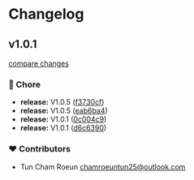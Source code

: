 # Changelog


## v1.0.1

[compare changes](https://github.com/cloudware-com-kh/nuxt-graphql-tool/compare/v1.0.5...v1.0.1)

### 🏡 Chore

- **release:** V1.0.5 ([f3730cf](https://github.com/cloudware-com-kh/nuxt-graphql-tool/commit/f3730cf))
- **release:** V1.0.5 ([eab6ba4](https://github.com/cloudware-com-kh/nuxt-graphql-tool/commit/eab6ba4))
- **release:** V1.0.1 ([0c004c9](https://github.com/cloudware-com-kh/nuxt-graphql-tool/commit/0c004c9))
- **release:** V1.0.1 ([d6c6390](https://github.com/cloudware-com-kh/nuxt-graphql-tool/commit/d6c6390))

### ❤️ Contributors

- Tun Cham Roeun <chamroeuntun25@outlook.com>
